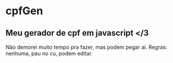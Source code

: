 # cpfGen
Meu gerador de cpf em javascript &lt;/3
--------------------------------------------
Não demorei muito tempo pra fazer, mas podem pegar ai.
Regras: nenhuma, pau no cu, podem editar.
